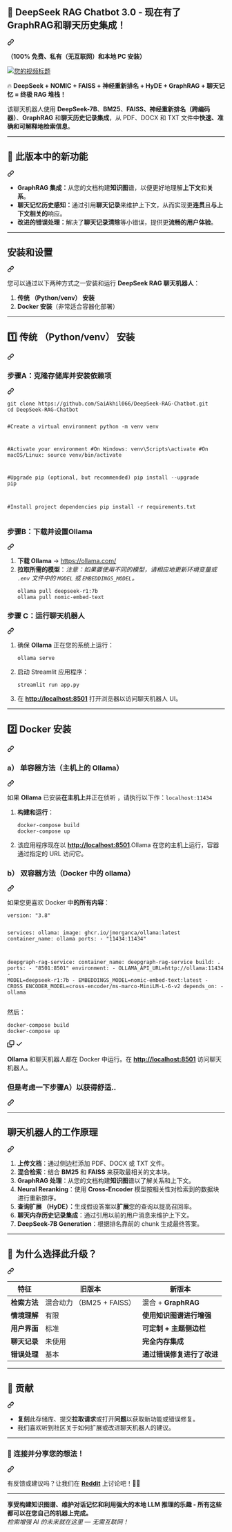 <div class="Box-sc-g0xbh4-0 QkQOb js-snippet-clipboard-copy-unpositioned undefined" data-hpc="true"><article class="markdown-body entry-content container-lg" itemprop="text"><div class="markdown-heading" dir="auto"><h1 tabindex="-1" class="heading-element" dir="auto" _msttexthash="205861344" _msthash="220">🚀 <strong _istranslated="1">DeepSeek RAG Chatbot 3.0 - 现在有了GraphRAG和聊天历史集成！</strong></h1><a id="user-content--deepseek-rag-chatbot-30--now-with-graphrag--chat-history-integration" class="anchor" aria-label="永久链接：🚀 DeepSeek RAG Chatbot 3.0 - 现在具有GraphRAG和聊天记录集成功能！" href="#-deepseek-rag-chatbot-30--now-with-graphrag--chat-history-integration" _mstaria-label="34062834" _msthash="221"><svg class="octicon octicon-link" viewBox="0 0 16 16" version="1.1" width="16" height="16" aria-hidden="true"><path d="m7.775 3.275 1.25-1.25a3.5 3.5 0 1 1 4.95 4.95l-2.5 2.5a3.5 3.5 0 0 1-4.95 0 .751.751 0 0 1 .018-1.042.751.751 0 0 1 1.042-.018 1.998 1.998 0 0 0 2.83 0l2.5-2.5a2.002 2.002 0 0 0-2.83-2.83l-1.25 1.25a.751.751 0 0 1-1.042-.018.751.751 0 0 1-.018-1.042Zm-4.69 9.64a1.998 1.998 0 0 0 2.83 0l1.25-1.25a.751.751 0 0 1 1.042.018.751.751 0 0 1 .018 1.042l-1.25 1.25a3.5 3.5 0 1 1-4.95-4.95l2.5-2.5a3.5 3.5 0 0 1 4.95 0 .751.751 0 0 1-.018 1.042.751.751 0 0 1-1.042.018 1.998 1.998 0 0 0-2.83 0l-2.5 2.5a1.998 1.998 0 0 0 0 2.83Z"></path></svg></a></div>
<p dir="auto"><strong _msttexthash="159941574" _msthash="222">（100% 免费、私有（无互联网）和本地 PC 安装）</strong></p>
<p dir="auto"><a href="https://www.youtube.com/watch?v=xDGLub5JPFE" title="Watch on YouTube" rel="nofollow"><img src="https://camo.githubusercontent.com/9b5df1daf79883de65093b6fcef06f2e91a2a15b642e279279b945781e0dd876/68747470733a2f2f696d672e796f75747562652e636f6d2f76692f7844474c7562354a5046452f302e6a7067" alt="您的视频标题" data-canonical-src="https://img.youtube.com/vi/xDGLub5JPFE/0.jpg" style="max-width: 100%;" _mstalt="254514" _msthash="223"></a></p>
<p dir="auto" _msttexthash="300251133" _msthash="224">🔥 <strong _istranslated="1">DeepSeek + NOMIC + FAISS + 神经重新排名 + HyDE + GraphRAG + 聊天记忆 = 终极 RAG 堆栈！</strong></p>
<p dir="auto" _msttexthash="1130719954" _msthash="225">该聊天机器人使用 <strong _istranslated="1">DeepSeek-7B</strong>、<strong _istranslated="1">BM25</strong>、<strong _istranslated="1">FAISS、</strong><strong _istranslated="1">神经重新排名（跨编码器）</strong>、<strong _istranslated="1">GraphRAG</strong> 和<strong _istranslated="1">聊天历史记录集成</strong>，从 PDF、DOCX 和 TXT 文件中<strong _istranslated="1">快速、准确和可解释地检索信息</strong>。</p>
<hr>
<div class="markdown-heading" dir="auto"><h2 tabindex="-1" class="heading-element" dir="auto"><strong _msttexthash="45704204" _msthash="226">🔹 此版本中的新功能</strong></h2><a id="user-content--new-features-in-this-version" class="anchor" aria-label="永久链接：🔹此版本中的新功能" href="#-new-features-in-this-version" _mstaria-label="26629447" _msthash="227"><svg class="octicon octicon-link" viewBox="0 0 16 16" version="1.1" width="16" height="16" aria-hidden="true"><path d="m7.775 3.275 1.25-1.25a3.5 3.5 0 1 1 4.95 4.95l-2.5 2.5a3.5 3.5 0 0 1-4.95 0 .751.751 0 0 1 .018-1.042.751.751 0 0 1 1.042-.018 1.998 1.998 0 0 0 2.83 0l2.5-2.5a2.002 2.002 0 0 0-2.83-2.83l-1.25 1.25a.751.751 0 0 1-1.042-.018.751.751 0 0 1-.018-1.042Zm-4.69 9.64a1.998 1.998 0 0 0 2.83 0l1.25-1.25a.751.751 0 0 1 1.042.018.751.751 0 0 1 .018 1.042l-1.25 1.25a3.5 3.5 0 1 1-4.95-4.95l2.5-2.5a3.5 3.5 0 0 1 4.95 0 .751.751 0 0 1-.018 1.042.751.751 0 0 1-1.042.018 1.998 1.998 0 0 0-2.83 0l-2.5 2.5a1.998 1.998 0 0 0 0 2.83Z"></path></svg></a></div>
<ul dir="auto">
<li _msttexthash="299970567" _msthash="228"><strong _istranslated="1">GraphRAG 集成：</strong>从您的文档构建<strong _istranslated="1">知识图</strong>谱，以便更好地理解<strong _istranslated="1">上下文</strong>和<strong _istranslated="1">关系</strong>。</li>
<li _msttexthash="408685693" _msthash="229"><strong _istranslated="1">聊天记忆历史感知：</strong>通过引用<strong _istranslated="1">聊天记录</strong>来维护上下文，从而实现更<strong _istranslated="1">连贯</strong>且<strong _istranslated="1">与上下文相关的</strong>响应。</li>
<li _msttexthash="298639575" _msthash="230"><strong _istranslated="1">改进的错误处理：</strong>解决了<strong _istranslated="1">聊天记录清除</strong>等小错误，提供更<strong _istranslated="1">流畅的用户体验</strong>。</li>
</ul>
<hr>
<div class="markdown-heading" dir="auto"><h1 tabindex="-1" class="heading-element" dir="auto"><strong _msttexthash="17621669" _msthash="231">安装和设置</strong></h1><a id="user-content-installation--setup" class="anchor" aria-label="永久链接：安装和设置" href="#installation--setup" _mstaria-label="935779" _msthash="232"><svg class="octicon octicon-link" viewBox="0 0 16 16" version="1.1" width="16" height="16" aria-hidden="true"><path d="m7.775 3.275 1.25-1.25a3.5 3.5 0 1 1 4.95 4.95l-2.5 2.5a3.5 3.5 0 0 1-4.95 0 .751.751 0 0 1 .018-1.042.751.751 0 0 1 1.042-.018 1.998 1.998 0 0 0 2.83 0l2.5-2.5a2.002 2.002 0 0 0-2.83-2.83l-1.25 1.25a.751.751 0 0 1-1.042-.018.751.751 0 0 1-.018-1.042Zm-4.69 9.64a1.998 1.998 0 0 0 2.83 0l1.25-1.25a.751.751 0 0 1 1.042.018.751.751 0 0 1 .018 1.042l-1.25 1.25a3.5 3.5 0 1 1-4.95-4.95l2.5-2.5a3.5 3.5 0 0 1 4.95 0 .751.751 0 0 1-.018 1.042.751.751 0 0 1-1.042.018 1.998 1.998 0 0 0-2.83 0l-2.5 2.5a1.998 1.998 0 0 0 0 2.83Z"></path></svg></a></div>
<p dir="auto" _msttexthash="193599939" _msthash="233">您可以通过以下两种方式之一安装和运行 <strong _istranslated="1">DeepSeek RAG 聊天机器人</strong>：</p>
<ol dir="auto">
<li><strong _msttexthash="48076795" _msthash="234">传统 （Python/venv） 安装</strong></li>
<li _msttexthash="111186764" _msthash="235"><strong _istranslated="1">Docker 安装</strong>（非常适合容器化部署）</li>
</ol>
<hr>
<div class="markdown-heading" dir="auto"><h2 tabindex="-1" class="heading-element" dir="auto"><strong _msttexthash="65303199" _msthash="236">1️⃣ 传统 （Python/venv） 安装</strong></h2><a id="user-content-1️⃣-traditional-pythonvenv-installation" class="anchor" aria-label="永久链接： 1️⃣ 传统 （Python/venv） 安装" href="#1️⃣-traditional-pythonvenv-installation" _mstaria-label="19233617" _msthash="237"><svg class="octicon octicon-link" viewBox="0 0 16 16" version="1.1" width="16" height="16" aria-hidden="true"><path d="m7.775 3.275 1.25-1.25a3.5 3.5 0 1 1 4.95 4.95l-2.5 2.5a3.5 3.5 0 0 1-4.95 0 .751.751 0 0 1 .018-1.042.751.751 0 0 1 1.042-.018 1.998 1.998 0 0 0 2.83 0l2.5-2.5a2.002 2.002 0 0 0-2.83-2.83l-1.25 1.25a.751.751 0 0 1-1.042-.018.751.751 0 0 1-.018-1.042Zm-4.69 9.64a1.998 1.998 0 0 0 2.83 0l1.25-1.25a.751.751 0 0 1 1.042.018.751.751 0 0 1 .018 1.042l-1.25 1.25a3.5 3.5 0 1 1-4.95-4.95l2.5-2.5a3.5 3.5 0 0 1 4.95 0 .751.751 0 0 1-.018 1.042.751.751 0 0 1-1.042.018 1.998 1.998 0 0 0-2.83 0l-2.5 2.5a1.998 1.998 0 0 0 0 2.83Z"></path></svg></a></div>
<div class="markdown-heading" dir="auto"><h3 tabindex="-1" class="heading-element" dir="auto"><strong _msttexthash="80033681" _msthash="238">步骤A：克隆存储库并安装依赖项</strong></h3><a id="user-content-step-a-clone-the-repository--install-dependencies" class="anchor" aria-label="永久链接：步骤A：克隆存储库并安装依赖项" href="#step-a-clone-the-repository--install-dependencies" _mstaria-label="2698813" _msthash="239"><svg class="octicon octicon-link" viewBox="0 0 16 16" version="1.1" width="16" height="16" aria-hidden="true"><path d="m7.775 3.275 1.25-1.25a3.5 3.5 0 1 1 4.95 4.95l-2.5 2.5a3.5 3.5 0 0 1-4.95 0 .751.751 0 0 1 .018-1.042.751.751 0 0 1 1.042-.018 1.998 1.998 0 0 0 2.83 0l2.5-2.5a2.002 2.002 0 0 0-2.83-2.83l-1.25 1.25a.751.751 0 0 1-1.042-.018.751.751 0 0 1-.018-1.042Zm-4.69 9.64a1.998 1.998 0 0 0 2.83 0l1.25-1.25a.751.751 0 0 1 1.042.018.751.751 0 0 1 .018 1.042l-1.25 1.25a3.5 3.5 0 1 1-4.95-4.95l2.5-2.5a3.5 3.5 0 0 1 4.95 0 .751.751 0 0 1-.018 1.042.751.751 0 0 1-1.042.018 1.998 1.998 0 0 0-2.83 0l-2.5 2.5a1.998 1.998 0 0 0 0 2.83Z"></path></svg></a></div>
<div class="snippet-clipboard-content notranslate position-relative overflow-auto"><pre class="notranslate"><code>git clone https://github.com/SaiAkhil066/DeepSeek-RAG-Chatbot.git
cd DeepSeek-RAG-Chatbot

#Create a virtual environment
python -m venv venv

#Activate your environment
#On Windows:
venv\Scripts\activate
#On macOS/Linux:
source venv/bin/activate

#Upgrade pip (optional, but recommended)
pip install --upgrade pip

#Install project dependencies
pip install -r requirements.txt
</code></pre><div class="zeroclipboard-container">
    
  </div></div>
<div class="markdown-heading" dir="auto"><h3 tabindex="-1" class="heading-element" dir="auto"><strong _msttexthash="40807130" _msthash="240">步骤B：下载并设置Ollama</strong></h3><a id="user-content-step-b-download--set-up-ollama" class="anchor" aria-label="永久链接：步骤B：下载并设置Ollama" href="#step-b-download--set-up-ollama" _mstaria-label="1329107" _msthash="241"><svg class="octicon octicon-link" viewBox="0 0 16 16" version="1.1" width="16" height="16" aria-hidden="true"><path d="m7.775 3.275 1.25-1.25a3.5 3.5 0 1 1 4.95 4.95l-2.5 2.5a3.5 3.5 0 0 1-4.95 0 .751.751 0 0 1 .018-1.042.751.751 0 0 1 1.042-.018 1.998 1.998 0 0 0 2.83 0l2.5-2.5a2.002 2.002 0 0 0-2.83-2.83l-1.25 1.25a.751.751 0 0 1-1.042-.018.751.751 0 0 1-.018-1.042Zm-4.69 9.64a1.998 1.998 0 0 0 2.83 0l1.25-1.25a.751.751 0 0 1 1.042.018.751.751 0 0 1 .018 1.042l-1.25 1.25a3.5 3.5 0 1 1-4.95-4.95l2.5-2.5a3.5 3.5 0 0 1 4.95 0 .751.751 0 0 1-.018 1.042.751.751 0 0 1-1.042.018 1.998 1.998 0 0 0-2.83 0l-2.5 2.5a1.998 1.998 0 0 0 0 2.83Z"></path></svg></a></div>
<ol dir="auto">
<li _msttexthash="7967466" _msthash="242"><strong _istranslated="1">下载 Ollama</strong> → <a href="https://ollama.com/" rel="nofollow" _istranslated="1">https://ollama.com/</a></li>
<li><font _mstmutation="1" _msttexthash="380242902" _msthash="243"><strong _mstmutation="1" _istranslated="1">拉取所需的模型</strong>：<em _mstmutation="1" _istranslated="1">注意：如果要使用不同的模型，请相应地更新环境变量或 <code _istranslated="1">.env</code> 文件中的 <code _istranslated="1">MODEL</code> 或 <code _istranslated="1">EMBEDDINGS_MODEL</code>。</em></font><div class="snippet-clipboard-content notranslate position-relative overflow-auto"><pre class="notranslate"><code>ollama pull deepseek-r1:7b
ollama pull nomic-embed-text
</code></pre><div class="zeroclipboard-container">
    
  </div></div></li>
</ol>
<div class="markdown-heading" dir="auto"><h3 tabindex="-1" class="heading-element" dir="auto"><strong _msttexthash="49736986" _msthash="244">步骤 C：运行聊天机器人</strong></h3><a id="user-content-step-c-run-the-chatbot" class="anchor" aria-label="永久链接：步骤 C：运行聊天机器人" href="#step-c-run-the-chatbot" _mstaria-label="787436" _msthash="245"><svg class="octicon octicon-link" viewBox="0 0 16 16" version="1.1" width="16" height="16" aria-hidden="true"><path d="m7.775 3.275 1.25-1.25a3.5 3.5 0 1 1 4.95 4.95l-2.5 2.5a3.5 3.5 0 0 1-4.95 0 .751.751 0 0 1 .018-1.042.751.751 0 0 1 1.042-.018 1.998 1.998 0 0 0 2.83 0l2.5-2.5a2.002 2.002 0 0 0-2.83-2.83l-1.25 1.25a.751.751 0 0 1-1.042-.018.751.751 0 0 1-.018-1.042Zm-4.69 9.64a1.998 1.998 0 0 0 2.83 0l1.25-1.25a.751.751 0 0 1 1.042.018.751.751 0 0 1 .018 1.042l-1.25 1.25a3.5 3.5 0 1 1-4.95-4.95l2.5-2.5a3.5 3.5 0 0 1 4.95 0 .751.751 0 0 1-.018 1.042.751.751 0 0 1-1.042.018 1.998 1.998 0 0 0-2.83 0l-2.5 2.5a1.998 1.998 0 0 0 0 2.83Z"></path></svg></a></div>
<ol dir="auto">
<li><font _mstmutation="1" _msttexthash="90730224" _msthash="246">确保 <strong _mstmutation="1" _istranslated="1">Ollama</strong> 正在您的系统上运行：</font><div class="snippet-clipboard-content notranslate position-relative overflow-auto"><pre class="notranslate"><code>ollama serve
</code></pre><div class="zeroclipboard-container">
  
  </div></div>
</li>
<li><font _mstmutation="1" _msttexthash="50806236" _msthash="247">启动 Streamlit 应用程序：</font><div class="snippet-clipboard-content notranslate position-relative overflow-auto"><pre class="notranslate"><code>streamlit run app.py
</code></pre><div class="zeroclipboard-container">
    
  </div></div>
</li>
<li _msttexthash="169854269" _msthash="248">在 <strong _istranslated="1"><a href="http://localhost:8501" rel="nofollow" _istranslated="1">http://localhost:8501</a></strong> 打开浏览器以访问聊天机器人 UI。</li>
</ol>
<hr>
<div class="markdown-heading" dir="auto"><h2 tabindex="-1" class="heading-element" dir="auto"><strong _msttexthash="20464418" _msthash="249">2️⃣ Docker 安装</strong></h2><a id="user-content-2️⃣-docker-installation" class="anchor" aria-label="永久链接： 2️⃣ Docker 安装" href="#2️⃣-docker-installation" _mstaria-label="18153902" _msthash="250"><svg class="octicon octicon-link" viewBox="0 0 16 16" version="1.1" width="16" height="16" aria-hidden="true"><path d="m7.775 3.275 1.25-1.25a3.5 3.5 0 1 1 4.95 4.95l-2.5 2.5a3.5 3.5 0 0 1-4.95 0 .751.751 0 0 1 .018-1.042.751.751 0 0 1 1.042-.018 1.998 1.998 0 0 0 2.83 0l2.5-2.5a2.002 2.002 0 0 0-2.83-2.83l-1.25 1.25a.751.751 0 0 1-1.042-.018.751.751 0 0 1-.018-1.042Zm-4.69 9.64a1.998 1.998 0 0 0 2.83 0l1.25-1.25a.751.751 0 0 1 1.042.018.751.751 0 0 1 .018 1.042l-1.25 1.25a3.5 3.5 0 1 1-4.95-4.95l2.5-2.5a3.5 3.5 0 0 1 4.95 0 .751.751 0 0 1-.018 1.042.751.751 0 0 1-1.042.018 1.998 1.998 0 0 0-2.83 0l-2.5 2.5a1.998 1.998 0 0 0 0 2.83Z"></path></svg></a></div>
<div class="markdown-heading" dir="auto"><h3 tabindex="-1" class="heading-element" dir="auto"><strong _msttexthash="78467025" _msthash="251">a） 单容器方法（主机上的 Ollama）</strong></h3><a id="user-content-a-single-container-approach-ollama-on-your-host" class="anchor" aria-label="永久链接：a） 单容器方法（主机上的 ollama）" href="#a-single-container-approach-ollama-on-your-host" _mstaria-label="2301910" _msthash="252"><svg class="octicon octicon-link" viewBox="0 0 16 16" version="1.1" width="16" height="16" aria-hidden="true"><path d="m7.775 3.275 1.25-1.25a3.5 3.5 0 1 1 4.95 4.95l-2.5 2.5a3.5 3.5 0 0 1-4.95 0 .751.751 0 0 1 .018-1.042.751.751 0 0 1 1.042-.018 1.998 1.998 0 0 0 2.83 0l2.5-2.5a2.002 2.002 0 0 0-2.83-2.83l-1.25 1.25a.751.751 0 0 1-1.042-.018.751.751 0 0 1-.018-1.042Zm-4.69 9.64a1.998 1.998 0 0 0 2.83 0l1.25-1.25a.751.751 0 0 1 1.042.018.751.751 0 0 1 .018 1.042l-1.25 1.25a3.5 3.5 0 1 1-4.95-4.95l2.5-2.5a3.5 3.5 0 0 1 4.95 0 .751.751 0 0 1-.018 1.042.751.751 0 0 1-1.042.018 1.998 1.998 0 0 0-2.83 0l-2.5 2.5a1.998 1.998 0 0 0 0 2.83Z"></path></svg></a></div>
<p dir="auto"><font _mstmutation="1" _msttexthash="193831235" _msthash="253">如果 <strong _mstmutation="1" _istranslated="1">Ollama</strong> 已安装<strong _mstmutation="1" _istranslated="1">在主机上</strong>并正在侦听 ，请执行以下作：</font><code>localhost:11434</code></p>
<ol dir="auto">
<li><font _mstmutation="1" _msttexthash="27435876" _msthash="254"><strong _mstmutation="1" _istranslated="1">构建和运行</strong>：</font><div class="snippet-clipboard-content notranslate position-relative overflow-auto"><pre class="notranslate"><code>docker-compose build
docker-compose up
</code></pre><div class="zeroclipboard-container">
   
  </div></div>
</li>
<li _msttexthash="436537114" _msthash="255">该应用程序现在以 <strong _istranslated="1"><a href="http://localhost:8501" rel="nofollow" _istranslated="1">http://localhost:8501</a></strong>.Ollama 在您的主机上运行，容器通过指定的 URL 访问它。</li>
</ol>
<div class="markdown-heading" dir="auto"><h3 tabindex="-1" class="heading-element" dir="auto"><strong _msttexthash="75278801" _msthash="256">b） 双容器方法（Docker 中的 ollama）</strong></h3><a id="user-content-b-two-container-approach-ollama-in-docker" class="anchor" aria-label="永久链接：b） 双容器方法（Docker 中的 Ollama）" href="#b-two-container-approach-ollama-in-docker" _mstaria-label="1895803" _msthash="257"><svg class="octicon octicon-link" viewBox="0 0 16 16" version="1.1" width="16" height="16" aria-hidden="true"><path d="m7.775 3.275 1.25-1.25a3.5 3.5 0 1 1 4.95 4.95l-2.5 2.5a3.5 3.5 0 0 1-4.95 0 .751.751 0 0 1 .018-1.042.751.751 0 0 1 1.042-.018 1.998 1.998 0 0 0 2.83 0l2.5-2.5a2.002 2.002 0 0 0-2.83-2.83l-1.25 1.25a.751.751 0 0 1-1.042-.018.751.751 0 0 1-.018-1.042Zm-4.69 9.64a1.998 1.998 0 0 0 2.83 0l1.25-1.25a.751.751 0 0 1 1.042.018.751.751 0 0 1 .018 1.042l-1.25 1.25a3.5 3.5 0 1 1-4.95-4.95l2.5-2.5a3.5 3.5 0 0 1 4.95 0 .751.751 0 0 1-.018 1.042.751.751 0 0 1-1.042.018 1.998 1.998 0 0 0-2.83 0l-2.5 2.5a1.998 1.998 0 0 0 0 2.83Z"></path></svg></a></div>
<p dir="auto" _msttexthash="80731976" _msthash="258">如果您更喜欢 Docker 中<strong _istranslated="1">的所有内容</strong>：</p>
<div class="snippet-clipboard-content notranslate position-relative overflow-auto"><pre class="notranslate"><code>version: "3.8"

services:
  ollama:
    image: ghcr.io/jmorganca/ollama:latest
    container_name: ollama
    ports:
      - "11434:11434"

  deepgraph-rag-service:
    container_name: deepgraph-rag-service
    build: .
    ports:
      - "8501:8501"
    environment:
      - OLLAMA_API_URL=http://ollama:11434
      - MODEL=deepseek-r1:7b
      - EMBEDDINGS_MODEL=nomic-embed-text:latest
      - CROSS_ENCODER_MODEL=cross-encoder/ms-marco-MiniLM-L-6-v2
    depends_on:
      - ollama
</code></pre><div class="zeroclipboard-container">
    
  </div></div>
<p dir="auto" _msttexthash="12516036" _msthash="259">然后：</p>
<div class="snippet-clipboard-content notranslate position-relative overflow-auto"><pre class="notranslate"><code>docker-compose build
docker-compose up
</code></pre><div class="zeroclipboard-container">
    <clipboard-copy aria-label="Copy" class="ClipboardButton btn btn-invisible js-clipboard-copy m-2 p-0 d-flex flex-justify-center flex-items-center" data-copy-feedback="Copied!" data-tooltip-direction="w" value="docker-compose build
docker-compose up" tabindex="0" role="button">
      <svg aria-hidden="true" height="16" viewBox="0 0 16 16" version="1.1" width="16" data-view-component="true" class="octicon octicon-copy js-clipboard-copy-icon">
    <path d="M0 6.75C0 5.784.784 5 1.75 5h1.5a.75.75 0 0 1 0 1.5h-1.5a.25.25 0 0 0-.25.25v7.5c0 .138.112.25.25.25h7.5a.25.25 0 0 0 .25-.25v-1.5a.75.75 0 0 1 1.5 0v1.5A1.75 1.75 0 0 1 9.25 16h-7.5A1.75 1.75 0 0 1 0 14.25Z"></path><path d="M5 1.75C5 .784 5.784 0 6.75 0h7.5C15.216 0 16 .784 16 1.75v7.5A1.75 1.75 0 0 1 14.25 11h-7.5A1.75 1.75 0 0 1 5 9.25Zm1.75-.25a.25.25 0 0 0-.25.25v7.5c0 .138.112.25.25.25h7.5a.25.25 0 0 0 .25-.25v-7.5a.25.25 0 0 0-.25-.25Z"></path>
</svg>
      <svg aria-hidden="true" height="16" viewBox="0 0 16 16" version="1.1" width="16" data-view-component="true" class="octicon octicon-check js-clipboard-check-icon color-fg-success d-none">
    <path d="M13.78 4.22a.75.75 0 0 1 0 1.06l-7.25 7.25a.75.75 0 0 1-1.06 0L2.22 9.28a.751.751 0 0 1 .018-1.042.751.751 0 0 1 1.042-.018L6 10.94l6.72-6.72a.75.75 0 0 1 1.06 0Z"></path>
</svg>
    </clipboard-copy>
  </div></div>
<p dir="auto" _msttexthash="245758253" _msthash="260"><strong _istranslated="1">Ollama</strong> 和聊天机器人都在 Docker 中运行。在 <strong _istranslated="1"><a href="http://localhost:8501" rel="nofollow" _istranslated="1">http://localhost:8501</a></strong> 访问聊天机器人。</p>
<div class="markdown-heading" dir="auto"><h3 tabindex="-1" class="heading-element" dir="auto"><strong _msttexthash="81434743" _msthash="261">但是考虑一下步骤A）以获得舒适..</strong></h3><a id="user-content-but-consider-step-a-for-comfort" class="anchor" aria-label="永久链接：但考虑步骤A）以获得舒适.." href="#but-consider-step-a-for-comfort" _mstaria-label="1292538" _msthash="262"><svg class="octicon octicon-link" viewBox="0 0 16 16" version="1.1" width="16" height="16" aria-hidden="true"><path d="m7.775 3.275 1.25-1.25a3.5 3.5 0 1 1 4.95 4.95l-2.5 2.5a3.5 3.5 0 0 1-4.95 0 .751.751 0 0 1 .018-1.042.751.751 0 0 1 1.042-.018 1.998 1.998 0 0 0 2.83 0l2.5-2.5a2.002 2.002 0 0 0-2.83-2.83l-1.25 1.25a.751.751 0 0 1-1.042-.018.751.751 0 0 1-.018-1.042Zm-4.69 9.64a1.998 1.998 0 0 0 2.83 0l1.25-1.25a.751.751 0 0 1 1.042.018.751.751 0 0 1 .018 1.042l-1.25 1.25a3.5 3.5 0 1 1-4.95-4.95l2.5-2.5a3.5 3.5 0 0 1 4.95 0 .751.751 0 0 1-.018 1.042.751.751 0 0 1-1.042.018 1.998 1.998 0 0 0-2.83 0l-2.5 2.5a1.998 1.998 0 0 0 0 2.83Z"></path></svg></a></div>
<hr>
<div class="markdown-heading" dir="auto"><h1 tabindex="-1" class="heading-element" dir="auto"><strong _msttexthash="37057072" _msthash="263">聊天机器人的工作原理</strong></h1><a id="user-content-how-the-chatbot-works" class="anchor" aria-label="永久链接：聊天机器人的工作原理" href="#how-the-chatbot-works" _mstaria-label="769990" _msthash="264"><svg class="octicon octicon-link" viewBox="0 0 16 16" version="1.1" width="16" height="16" aria-hidden="true"><path d="m7.775 3.275 1.25-1.25a3.5 3.5 0 1 1 4.95 4.95l-2.5 2.5a3.5 3.5 0 0 1-4.95 0 .751.751 0 0 1 .018-1.042.751.751 0 0 1 1.042-.018 1.998 1.998 0 0 0 2.83 0l2.5-2.5a2.002 2.002 0 0 0-2.83-2.83l-1.25 1.25a.751.751 0 0 1-1.042-.018.751.751 0 0 1-.018-1.042Zm-4.69 9.64a1.998 1.998 0 0 0 2.83 0l1.25-1.25a.751.751 0 0 1 1.042.018.751.751 0 0 1 .018 1.042l-1.25 1.25a3.5 3.5 0 1 1-4.95-4.95l2.5-2.5a3.5 3.5 0 0 1 4.95 0 .751.751 0 0 1-.018 1.042.751.751 0 0 1-1.042.018 1.998 1.998 0 0 0-2.83 0l-2.5 2.5a1.998 1.998 0 0 0 0 2.83Z"></path></svg></a></div>
<ol dir="auto">
<li _msttexthash="96085704" _msthash="265"><strong _istranslated="1">上传文档</strong>：通过侧边栏添加 PDF、DOCX 或 TXT 文件。</li>
<li _msttexthash="138348223" _msthash="266"><strong _istranslated="1">混合检索</strong>：结合 <strong _istranslated="1">BM25</strong> 和 <strong _istranslated="1">FAISS</strong> 来获取最相关的文本块。</li>
<li _msttexthash="215727837" _msthash="267"><strong _istranslated="1">GraphRAG 处理</strong>：从您的文档构建<strong _istranslated="1">知识图</strong>谱以了解关系和上下文。</li>
<li _msttexthash="381784286" _msthash="268"><strong _istranslated="1">Neural Reranking</strong>：使用 <strong _istranslated="1">Cross-Encoder</strong> 模型按相关性对检索到的数据块进行重新排序。</li>
<li _msttexthash="236251119" _msthash="269"><strong _istranslated="1">查询扩展 （HyDE）：</strong>生成假设答案以<strong _istranslated="1">扩展</strong>您的查询以提高召回率。</li>
<li _msttexthash="212568239" _msthash="270"><strong _istranslated="1">聊天内存历史记录集成</strong>：通过引用以前的用户消息来维护上下文。</li>
<li _msttexthash="208371202" _msthash="271"><strong _istranslated="1">DeepSeek-7B Generation</strong>：根据排名靠前的 chunk 生成最终答案。</li>
</ol>
<hr>
<div class="markdown-heading" dir="auto"><h2 tabindex="-1" class="heading-element" dir="auto"><strong _msttexthash="59126782" _msthash="272">🔹 为什么选择此升级？</strong></h2><a id="user-content--why-this-upgrade" class="anchor" aria-label="永久链接：🔹为什么进行此升级？" href="#-why-this-upgrade" _mstaria-label="26135226" _msthash="273"><svg class="octicon octicon-link" viewBox="0 0 16 16" version="1.1" width="16" height="16" aria-hidden="true"><path d="m7.775 3.275 1.25-1.25a3.5 3.5 0 1 1 4.95 4.95l-2.5 2.5a3.5 3.5 0 0 1-4.95 0 .751.751 0 0 1 .018-1.042.751.751 0 0 1 1.042-.018 1.998 1.998 0 0 0 2.83 0l2.5-2.5a2.002 2.002 0 0 0-2.83-2.83l-1.25 1.25a.751.751 0 0 1-1.042-.018.751.751 0 0 1-.018-1.042Zm-4.69 9.64a1.998 1.998 0 0 0 2.83 0l1.25-1.25a.751.751 0 0 1 1.042.018.751.751 0 0 1 .018 1.042l-1.25 1.25a3.5 3.5 0 1 1-4.95-4.95l2.5-2.5a3.5 3.5 0 0 1 4.95 0 .751.751 0 0 1-.018 1.042.751.751 0 0 1-1.042.018 1.998 1.998 0 0 0-2.83 0l-2.5 2.5a1.998 1.998 0 0 0 0 2.83Z"></path></svg></a></div>
<markdown-accessiblity-table data-catalyst=""><table>
<thead>
<tr>
<th _msttexthash="5209451" _msthash="274">特征</th>
<th _msttexthash="8506745" _msthash="275">旧版本</th>
<th _msttexthash="8501740" _msthash="276">新版本</th>
</tr>
</thead>
<tbody>
<tr>
<td><strong _msttexthash="12440519" _msthash="277">检索方法</strong></td>
<td _msttexthash="38177295" _msthash="278">混合动力 （BM25 + FAISS）</td>
<td _msttexthash="4927741" _msthash="279">混合 + <strong _istranslated="1">GraphRAG</strong></td>
</tr>
<tr>
<td><strong _msttexthash="12674883" _msthash="280">情境理解</strong></td>
<td _msttexthash="6402227" _msthash="281">有限</td>
<td><strong _msttexthash="44065645" _msthash="282">使用知识图谱进行增强</strong></td>
</tr>
<tr>
<td><strong _msttexthash="13895440" _msthash="283">用户界面</strong></td>
<td _msttexthash="4600557" _msthash="284">标准</td>
<td><strong _msttexthash="31156944" _msthash="285">可定制 + 主题侧边栏</strong></td>
</tr>
<tr>
<td><strong _msttexthash="12718992" _msthash="286">聊天记录</strong></td>
<td _msttexthash="8028878" _msthash="287">未使用</td>
<td><strong _msttexthash="19217367" _msthash="288">完全内存集成</strong></td>
</tr>
<tr>
<td><strong _msttexthash="13726427" _msthash="289">错误处理</strong></td>
<td _msttexthash="4796350" _msthash="290">基本</td>
<td><strong _msttexthash="52812747" _msthash="291">通过错误修复进行了改进</strong></td>
</tr>
</tbody>
</table></markdown-accessiblity-table>
<hr>
<div class="markdown-heading" dir="auto"><h2 tabindex="-1" class="heading-element" dir="auto"><strong _msttexthash="18976256" _msthash="292">📌 贡献</strong></h2><a id="user-content--contributing" class="anchor" aria-label="永久链接： 📌 贡献" href="#-contributing" _mstaria-label="26014651" _msthash="293"><svg class="octicon octicon-link" viewBox="0 0 16 16" version="1.1" width="16" height="16" aria-hidden="true"><path d="m7.775 3.275 1.25-1.25a3.5 3.5 0 1 1 4.95 4.95l-2.5 2.5a3.5 3.5 0 0 1-4.95 0 .751.751 0 0 1 .018-1.042.751.751 0 0 1 1.042-.018 1.998 1.998 0 0 0 2.83 0l2.5-2.5a2.002 2.002 0 0 0-2.83-2.83l-1.25 1.25a.751.751 0 0 1-1.042-.018.751.751 0 0 1-.018-1.042Zm-4.69 9.64a1.998 1.998 0 0 0 2.83 0l1.25-1.25a.751.751 0 0 1 1.042.018.751.751 0 0 1 .018 1.042l-1.25 1.25a3.5 3.5 0 1 1-4.95-4.95l2.5-2.5a3.5 3.5 0 0 1 4.95 0 .751.751 0 0 1-.018 1.042.751.751 0 0 1-1.042.018 1.998 1.998 0 0 0-2.83 0l-2.5 2.5a1.998 1.998 0 0 0 0 2.83Z"></path></svg></a></div>
<ul dir="auto">
<li _msttexthash="219512189" _msthash="294"><strong _istranslated="1">复刻</strong>此存储库、提交<strong _istranslated="1">拉取请求</strong>或打开<strong _istranslated="1">问题</strong>以获取新功能或错误修复。</li>
<li _msttexthash="163853625" _msthash="295">我们喜欢听到社区关于如何扩展或改进聊天机器人的建议。</li>
</ul>
<hr>
<div class="markdown-heading" dir="auto"><h3 tabindex="-1" class="heading-element" dir="auto"><strong _msttexthash="65701363" _msthash="296">🔗 连接并分享您的想法！</strong></h3><a id="user-content--connect--share-your-thoughts" class="anchor" aria-label="永久链接：🔗连接并分享您的想法！" href="#-connect--share-your-thoughts" _mstaria-label="26912665" _msthash="297"><svg class="octicon octicon-link" viewBox="0 0 16 16" version="1.1" width="16" height="16" aria-hidden="true"><path d="m7.775 3.275 1.25-1.25a3.5 3.5 0 1 1 4.95 4.95l-2.5 2.5a3.5 3.5 0 0 1-4.95 0 .751.751 0 0 1 .018-1.042.751.751 0 0 1 1.042-.018 1.998 1.998 0 0 0 2.83 0l2.5-2.5a2.002 2.002 0 0 0-2.83-2.83l-1.25 1.25a.751.751 0 0 1-1.042-.018.751.751 0 0 1-.018-1.042Zm-4.69 9.64a1.998 1.998 0 0 0 2.83 0l1.25-1.25a.751.751 0 0 1 1.042.018.751.751 0 0 1 .018 1.042l-1.25 1.25a3.5 3.5 0 1 1-4.95-4.95l2.5-2.5a3.5 3.5 0 0 1 4.95 0 .751.751 0 0 1-.018 1.042.751.751 0 0 1-1.042.018 1.998 1.998 0 0 0-2.83 0l-2.5 2.5a1.998 1.998 0 0 0 0 2.83Z"></path></svg></a></div>
<p dir="auto" _msttexthash="214511726" _msthash="298">有反馈或建议吗？让我们在 <a href="https://www.reddit.com/user/akhilpanja/" rel="nofollow" _istranslated="1"><strong _istranslated="1">Reddit</strong></a> 上讨论吧！🚀💡</p>
<hr>
<p dir="auto" _msttexthash="952567603" _msthash="299"><strong _istranslated="1">享受构建知识图谱、维护对话记忆和利用强大的本地 LLM 推理的乐趣 - 所有这些都可以在您自己的机器上完成。</strong><br _istranslated="1"> <em _istranslated="1">检索增强 AI 的未来就在这里 — 无需互联网！</em></p>
</article></div>

